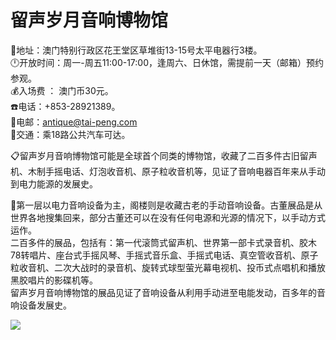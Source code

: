 # 留声岁月音响博物馆  
📍地址：澳门特别行政区花王堂区草堆街13-15号太平电器行3楼。  
🕛开放时间：周一-周五11:00-17:00，逢周六、日休馆，需提前一天（邮箱）预约参观。  
💰入场费 ： 澳门币30元。  
☎️电话：+853-28921389。  
📨电邮：antique@tai-peng.com  
🚌交通：乘18路公共汽车可达。  

📋留声岁月音响博物馆可能是全球首个同类的博物馆，收藏了二百多件古旧留声机、木制手摇电话、灯泡收音机、原子粒收音机等，见证了音响电器百年来从手动到电力能源的发展史。  

📢第一层以电力音响设备为主，阁楼则是收藏古老的手动音响设备。古董展品是从世界各地搜集回来，部分古董还可以在没有任何电源和光源的情况下，以手动方式运作。  
二百多件的展品，包括有：第一代滚筒式留声机、世界第一部卡式录音机、胶木78转唱片、座台式手摇风琴、手摇式音乐盒、手摇式电话、真空管收音机、原子粒收音机、二次大战时的录音机、旋转式球型萤光幕电视机、投币式点唱机和播放黑胶唱片的影碟机等。  
留声岁月音响博物馆的展品见证了音响设备从利用手动进至电能发动，百多年的音响设备发展史。  

![](https://raw.gitmirror.com/szqq0512/Pic/main/img/202201212155968.png)  
